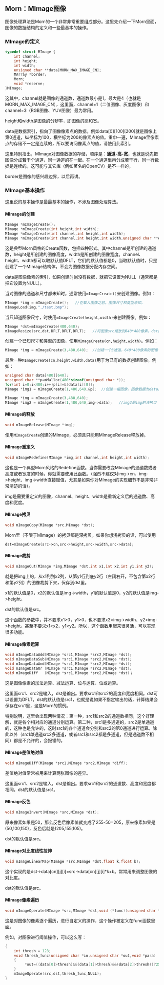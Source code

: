 ## Morn：MImage图像

图像处理算法是Morn的一个非常非常重要组成部分。这里先介绍一下Morn里面，图像的数据结构的定义和一些最基本的操作。



### MImage的定义

```c
typedef struct MImage {
    int channel;
    int height;
    int width;
    unsigned char **data[MORN_MAX_IMAGE_CN];
    MArray *border;
    Morn;
    void *reserve;
}MImage;
```

这其中，channel就是图像的通道数，通道数最小是1，最大是4（也就是MORN_MAX_IMAGE_CN），这里面，channel=1（二值图像、灰度图像）和channel=3（RGB图像、YUV图像）最为常用。

height和width是图像的分辨率，即图像的高和宽。

data是数据索引，指向了图像像素点的数据。例如data\[0]\[100][200]就是图像上第0通道，纵坐标为100，横坐标为200的像素点的值。重申一遍，MImage里像素点的存储不一定是连续的，所以要访问像素点的值，请使用此索引。

这里特别指出，MImage对图像数据的存储，顺序是：**通道-高-宽**，也就是说先把图像分成若干个通道，同一通道的在一起。在一个通道里再分成若干行，同一行数据是连续的。这可能与其它库（例如著名的OpenCV）是不一样的。

border是图像的感兴趣边界，以后再讲。



### MImage基本操作

这里说的基本操作是最最基本的操作，不涉及图像处理算法。



#### MImage的创建

```c
MImage *mImageCreate();
MImage *mImageCreate(int height,int width);
MImage *mImageCreate(int channel,int height,int width);
MImage *mImageCreate(int channel,int height,int width,unsigned char **data[]);
```

这是典型Morn风格的Create函数，包括四种形式。其中channel是所创建的通道数，height是所创建的图像高度，width是所创建的图像宽度。channel、height、width都可以取默认值DFLT，它们的默认值都是0，当取默认值时，只是创建了一个MImage结构体，不会为图像数据分配内存空间。

data是图像像素的索引，如果创建时尚没有数据，就把它设置为NULL（通常都是把它设置为NULL）。

当对图像的通道和尺寸都未知时，通常使用`mImageCreate()`来创建图像。例如：

```c
MImage *img = mImageCreate();	//在载入图像之前，图像尺寸和类型未知。
mImageLoad(img,"./test.bmp");
```

当只知道图像尺寸，时使用`mImageCreate(height,width)`来创建图像。例如：

```c
MImage *dst=mImageCreate(480,640);
mImageResize(src,dst,DFLT,DFLT,DFLT);	//将图像src缩放到640*480像素，dst的通道数与src相同
```

创建一个已知尺寸和类型的图像，使用`MImageCreate(cn,height,width)`。例如：

```c
MImage *img = mImageCreate(3,480,640);	//创建一个3通道，640*480像素的图像
```

最后一种`MImageCreate(cn,height,width,data)`用于为已有的数据创建图像。例如：

```c
unsigned char data[480][640];
unsigned char **p=mMalloc(480*sizeof(unsigned char *));
for(int i=0;i<480;i++)p[i]=&(data[i][0]);
MImage *img1 = mImageCreate(1,480,640,&p);	//创建一幅图像，图像数据为data。

MImage *img = mImageCreate(3,480,640);
MImage *img2 = mImageCreate(1,480,640,img->data);	//img2是img的浅拷贝
```





#### MImage的释放

```c
void mImageRelease(MImage *img);
```

使用`MImageCreate`创建的MImage，必须且只能用MImageRelease释放掉。



#### MImage重定义

```c
void mImageRedefine(MImage *img,int channel,int height,int width);
```

这也是一个典型Morn风格的Redefine函数。当你需要改变MImage的通道数或者高度或者宽度的时候，你就需要使用此函数。（强烈不建议对img->cn、img->height、img->width直接赋值，尤其是如果你对MImage的实现细节不是非常非常清楚的话）。

img是需要重定义的图像，channel、height、width是重新定义后的通道数、高度和宽度。



#### MImage拷贝

```c
void mImageCopy(MImage *src,MImage *dst);
```

Morn里（不限于MImage）的拷贝都是深拷贝。如果你想浅拷贝的话，可以使用

`dst=mImageCreate(src->cn,src->height,src->width,src->data);`



#### MImage裁剪

```c
void mImageCut(MImage *img,MImage *dst,int x1,int x2,int y1,int y2);
```

就是把img上的，从x1列到x2列，从第y1行到底y2行（左闭右开，不包含第x2行和第y2列）的图像裁剪下来，保存到dst里。

x1的默认值是0，x2的默认值是img->width，y1的默认值是0，y2的默认值是img->height。

dst的默认值是src。

这个函数的参数中，并不要求x1>0，y1>0，也不要求x2\<img->width，y2\<img->height。甚至不要求x1<x2，y1<y2。所以，这个函数用起来很灵活，可以实现很多功能。



#### MImage像素运算

```c
void mImageDataAdd(MImage *src1,MImage *src2,MImage *dst);
void mImageDataSub(MImage *src1,MImage *src2,MImage *dst);
void mImageDataAnd(MImage *src1,MImage *src2,MImage *dst);
void mImageDataOr (MImage *src1,MImage *src2,MImage *dst);
void mImageDiff   (MImage *src1,MImage *src2,MImage *dst)；
```

这是图像像素的加法运算、减法运算、位与运算、位或运算。

这里面src1、src2是输入，dst是输出。要求src1和src2的高度和宽度相同。dst可以设置为DFLT，dst的默认值是src1，也就是说如果不指定输出的话，计算结果会保存在src1里，这是Morn的惯例。

特别说明，这里会出现两种情况：第一种，src1和src2的通道数相同，这个好理解，就是各个相对应的通道分别运算。第二种，src1是多通道的，src2是单通道的，这种也是允许的，这时src1的各个通道会分别和src2的第0通道进行运算。除此以外（src1单通道src2多通道，或者src1和src2都是多通道，但是通道数不相同）都是不允许的，会报错的。



#### MImage差值绝对值

```c
void mImageDiff(MImage *src1,MImage *src2,MImage *diff);
```

差值绝对值常常被用来计算两张图像的差异。

这里面src1、src2是输入，dst是输出。要求src1和src2的通道数、高度和宽度都相同。dst的默认值是src1。



#### MImage反色

```c
void mImageInvert(MImage *src,MImage *dst);
```

原来像素如果是50，那么反色后像素值就变成了255-50=205，原来像素如果是(50,100,150)，反色后就是(205,155,105)。

dst的默认值是src。



#### MImage对比度线性拉伸

```c
void mImageLinearMap(MImage *src,MImage *dst,float k,float b);
```

这个实现的是dst->data\[cn]\[j][i]=src->data\[cn]\[j][i]*k+b。常常用来调整图像的对比度。

dst的默认值是src。



#### MImage像素遍历

```c
void mImageOperate(MImage *src,MImage *dst,void (*func)(unsigned char *,unsigned char *,void *),void *para);
```

这是对图像的像素逐个遍历，进行自定义的操作，这个操作被定义在func函数里面。

例如，对图像进行阈值操作，可以这么写：

```c
{
    int thresh = 128;
	void thresh_func(unsigned char *in,unsigned char *out,void *para)
	{
    	 *out=((data[0]>thresh)&&(data[1]>thresh)&&(data[2]>thresh))?255:0;
	}
	mImageOperate(src,dst,thresh_func,NULL);
}
```











